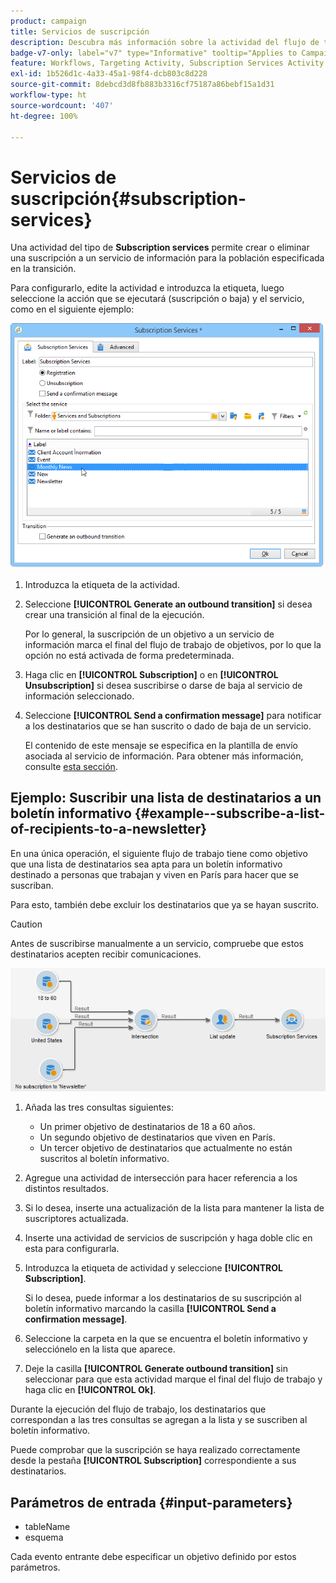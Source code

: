 ```yaml
---
product: campaign
title: Servicios de suscripción
description: Descubra más información sobre la actividad del flujo de trabajo Servicios de suscripción
badge-v7-only: label="v7" type="Informative" tooltip="Applies to Campaign Classic v7 only"
feature: Workflows, Targeting Activity, Subscription Services Activity
exl-id: 1b526d1c-4a33-45a1-98f4-dcb803c8d228
source-git-commit: 8debcd3d8fb883b3316cf75187a86bebf15a1d31
workflow-type: ht
source-wordcount: '407'
ht-degree: 100%

---
```


# Servicios de suscripción{#subscription-services}



Una actividad del tipo de **Subscription services** permite crear o eliminar una suscripción a un servicio de información para la población especificada en la transición.

Para configurarlo, edite la actividad e introduzca la etiqueta, luego seleccione la acción que se ejecutará (suscripción o baja) y el servicio, como en el siguiente ejemplo:

![](assets/edit_service_inscription.png)

1. Introduzca la etiqueta de la actividad.
1. Seleccione **[!UICONTROL Generate an outbound transition]** si desea crear una transición al final de la ejecución.

   Por lo general, la suscripción de un objetivo a un servicio de información marca el final del flujo de trabajo de objetivos, por lo que la opción no está activada de forma predeterminada.

1. Haga clic en **[!UICONTROL Subscription]** o en **[!UICONTROL Unsubscription]** si desea suscribirse o darse de baja al servicio de información seleccionado.
1. Seleccione **[!UICONTROL Send a confirmation message]** para notificar a los destinatarios que se han suscrito o dado de baja de un servicio.

   El contenido de este mensaje se especifica en la plantilla de envío asociada al servicio de información. Para obtener más información, consulte [esta sección](../../delivery/using/managing-subscriptions.md).

## Ejemplo: Suscribir una lista de destinatarios a un boletín informativo {#example--subscribe-a-list-of-recipients-to-a-newsletter}

En una única operación, el siguiente flujo de trabajo tiene como objetivo que una lista de destinatarios sea apta para un boletín informativo destinado a personas que trabajan y viven en París para hacer que se suscriban.

Para esto, también debe excluir los destinatarios que ya se hayan suscrito.

>[!CAUTION]
>
>Antes de suscribirse manualmente a un servicio, compruebe que estos destinatarios acepten recibir comunicaciones.

![](assets/subscription_services_example.png)

1. Añada las tres consultas siguientes:

   * Un primer objetivo de destinatarios de 18 a 60 años.
   * Un segundo objetivo de destinatarios que viven en París.
   * Un tercer objetivo de destinatarios que actualmente no están suscritos al boletín informativo.

1. Agregue una actividad de intersección para hacer referencia a los distintos resultados.
1. Si lo desea, inserte una actualización de la lista para mantener la lista de suscriptores actualizada.
1. Inserte una actividad de servicios de suscripción y haga doble clic en esta para configurarla.
1. Introduzca la etiqueta de actividad y seleccione **[!UICONTROL Subscription]**.

   Si lo desea, puede informar a los destinatarios de su suscripción al boletín informativo marcando la casilla **[!UICONTROL Send a confirmation message]**.

1. Seleccione la carpeta en la que se encuentra el boletín informativo y selecciónelo en la lista que aparece.
1. Deje la casilla **[!UICONTROL Generate outbound transition]** sin seleccionar para que esta actividad marque el final del flujo de trabajo y haga clic en **[!UICONTROL Ok]**.

Durante la ejecución del flujo de trabajo, los destinatarios que correspondan a las tres consultas se agregan a la lista y se suscriben al boletín informativo.

Puede comprobar que la suscripción se haya realizado correctamente desde la pestaña **[!UICONTROL Subscription]** correspondiente a sus destinatarios.

## Parámetros de entrada {#input-parameters}

* tableName
* esquema

Cada evento entrante debe especificar un objetivo definido por estos parámetros.
